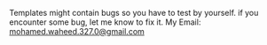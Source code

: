 Templates might contain bugs so you have to test by yourself.
if you encounter some bug, let me know to fix it.
My Email: mohamed.waheed.327.0@gmail.com
